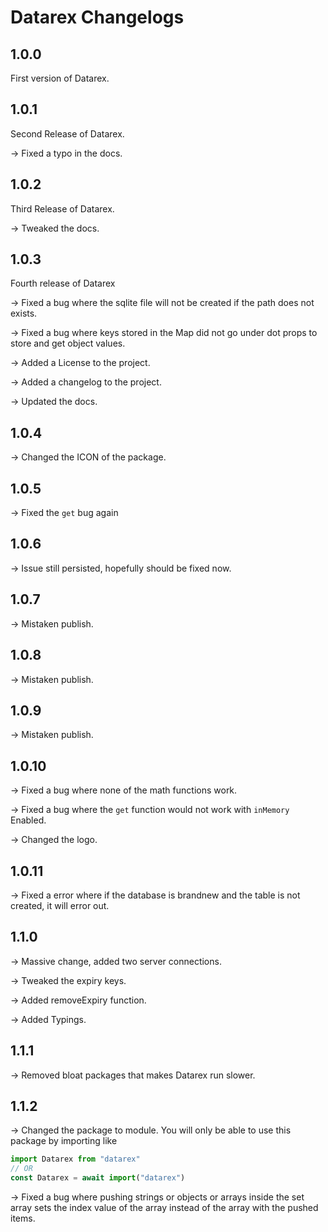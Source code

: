 # Datarex Changelogs

## 1.0.0

First version of Datarex.

## 1.0.1

Second Release of Datarex.

-> Fixed a typo in the docs.

## 1.0.2

Third Release of Datarex.

-> Tweaked the docs.

## 1.0.3

Fourth release of Datarex

-> Fixed a bug where the sqlite file will not be created if the path does not exists.

-> Fixed a bug where keys stored in the Map did not go under dot props to store and get object values.

-> Added a License to the project.

-> Added a changelog to the project.

-> Updated the docs.

## 1.0.4

-> Changed the ICON of the package.

## 1.0.5

-> Fixed the `get` bug again

## 1.0.6

-> Issue  still persisted, hopefully should be fixed now.

## 1.0.7

-> Mistaken publish.

## 1.0.8

-> Mistaken publish.

## 1.0.9

-> Mistaken publish.

## 1.0.10

-> Fixed a bug where none of the math functions work.

-> Fixed a bug where the `get` function would not work with `inMemory` Enabled.

-> Changed the logo.

## 1.0.11

-> Fixed a error where if the database is brandnew and the table is not created, it will error out.

## 1.1.0

-> Massive change, added two server connections.

-> Tweaked the expiry keys.

-> Added removeExpiry function.

-> Added Typings.

## 1.1.1

-> Removed bloat packages that makes Datarex run slower.

## 1.1.2

-> Changed the package to module. You will only be able to use this package by importing like

```js
import Datarex from "datarex"
// OR
const Datarex = await import("datarex")
```

-> Fixed a bug where pushing strings or objects or arrays inside the set array sets the index value of the array instead of the array with the pushed items.
